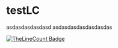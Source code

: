 # testLC
asdasdasdasdasd
asdasdasdasdasdasdas

[![TheLineCount Badge](https://thelinecount.com/badges/193518351.svg)](https://thelinecount.com)
